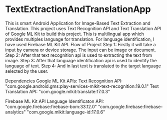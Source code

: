# TextExtractionAndTranslationApp
This is smart Android Application for Image-Based Text Extraction and Translation. This project uses Text Recognition API and Text Translation API of Google ML Kit to build this project.
This is multilingual app which provides multiples language for translation. For language identification, I have used Firebase ML Kit API.
Flow of Project
  Step 1: Firstly it will take a input by camera or device storage. The input can be image or document.
  Step 2: After that text recognition api is used to extracting the text from image.
  Step 3: After that language identification api is used to identify the language of text.
  Step 4: And in last text is translated to the target language selected by the user.

Dependencies
Google ML Kit APIs:
    Text Recognition API: "com.google.android.gms:play-services-mlkit-text-recognition:19.0.1"
    Text Translation API: "com.google.mlkit:translate:17.0.3"

Firebase ML Kit API
    Language Identificaton API: "com.google.firebase:firebase-bom:33.12.0"
                                "com.google.firebase:firebase-analytics"
                                "com.google.mlkit:language-id:17.0.6"

  
